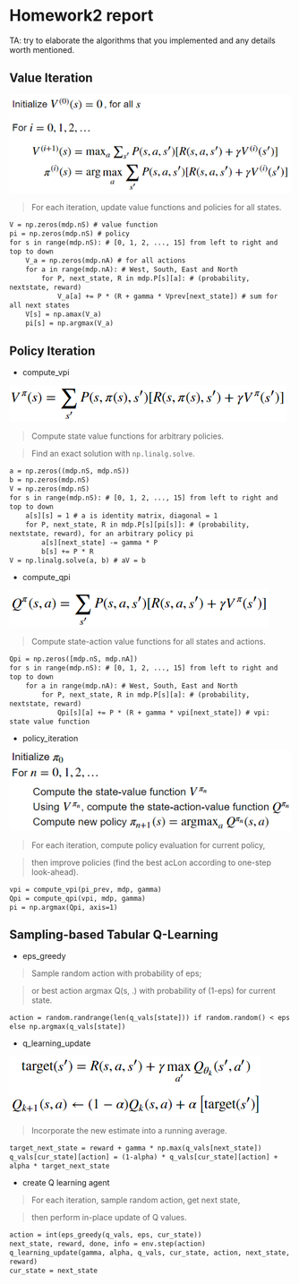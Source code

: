 # Homework2 report

TA: try to elaborate the algorithms that you implemented and any details worth mentioned.

## Value Iteration

<img src="imgs/p1.png"/>

> For each iteration, update value functions and policies for all states.

```
V = np.zeros(mdp.nS) # value function
pi = np.zeros(mdp.nS) # policy
for s in range(mdp.nS): # [0, 1, 2, ..., 15] from left to right and top to down
	V_a = np.zeros(mdp.nA) # for all actions
	for a in range(mdp.nA): # West, South, East and North
		for P, next_state, R in mdp.P[s][a]: # (probability, nextstate, reward)
			V_a[a] += P * (R + gamma * Vprev[next_state]) # sum for all next states
	V[s] = np.amax(V_a)
	pi[s] = np.argmax(V_a)
```



## Policy Iteration

* compute_vpi

<img src="imgs/p2a.png"/>

> Compute state value functions for arbitrary policies.

> Find an exact solution with `np.linalg.solve`.

```
a = np.zeros((mdp.nS, mdp.nS))
b = np.zeros(mdp.nS)
V = np.zeros(mdp.nS)
for s in range(mdp.nS): # [0, 1, 2, ..., 15] from left to right and top to down
	a[s][s] = 1 # a is identity matrix, diagonal = 1
	for P, next_state, R in mdp.P[s][pi[s]]: # (probability, nextstate, reward), for an arbitrary policy pi
		a[s][next_state] -= gamma * P
		b[s] += P * R
V = np.linalg.solve(a, b) # aV = b
```

* compute_qpi

<img src="imgs/p2b.png"/>

> Compute state-action value functions for all states and actions.

```
Qpi = np.zeros([mdp.nS, mdp.nA])
for s in range(mdp.nS): # [0, 1, 2, ..., 15] from left to right and top to down
	for a in range(mdp.nA): # West, South, East and North
		for P, next_state, R in mdp.P[s][a]: # (probability, nextstate, reward)
			Qpi[s][a] += P * (R + gamma * vpi[next_state]) # vpi: state value function
```

* policy_iteration

<img src="imgs/p2.png"/>

> For each iteration, compute policy evaluation for current policy,

> then improve policies (find the best acLon according to one-step look-ahead).

```
vpi = compute_vpi(pi_prev, mdp, gamma)
Qpi = compute_qpi(vpi, mdp, gamma)
pi = np.argmax(Qpi, axis=1)
```



## Sampling-based Tabular Q-Learning

* eps_greedy

> Sample random action with probability of eps;

> or best action argmax Q(s, .) with probability of (1-eps) for current state.

```
action = random.randrange(len(q_vals[state])) if random.random() < eps else np.argmax(q_vals[state])
```

* q_learning_update

<img src="imgs/p3.png"/>

> Incorporate the new estimate into a running average.

```
target_next_state = reward + gamma * np.max(q_vals[next_state])
q_vals[cur_state][action] = (1-alpha) * q_vals[cur_state][action] + alpha * target_next_state
```

* create Q learning agent

> For each iteration, sample random action, get next state,

> then perform in-place update of Q values.

```
action = int(eps_greedy(q_vals, eps, cur_state))
next_state, reward, done, info = env.step(action)
q_learning_update(gamma, alpha, q_vals, cur_state, action, next_state, reward)
cur_state = next_state
```
